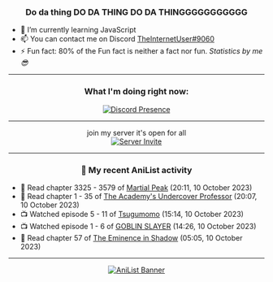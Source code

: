 <div align="center">

### Do da thing DO DA THING DO DA THINGGGGGGGGGGG
</div>

- 🌱 I’m currently learning JavaScript
- 📫 You can contact me on Discord [TheInternetUser#9060](https://discord.com/users/534117072796385300)
- ⚡ Fun fact: 80% of the Fun fact is neither a fact nor fun. _Statistics by me 😎_
<hr>

<div align="center">

### What I'm doing right now:
[![Discord Presence](https://lanyard.cnrad.dev/api/534117072796385300)](https://discord.com/users/534117072796385300)
<hr>

join my server it's open for all <br>
[![Server Invite](https://invidget.switchblade.xyz/bfYgVHxrSs)](https://discord.gg/bfYgVHxrSs)

<hr>
  
### 🌸 My recent AniList activity

</div>

<!-- ANILIST_ACTIVITY:start -->

-   📖 Read chapter 3325 - 3579 of [Martial Peak](https://anilist.co/manga/104494) (20:11, 10 October 2023)
-   📖 Read chapter 1 - 35 of [The Academy's Undercover Professor](https://anilist.co/manga/150836) (20:07, 10 October 2023)
-   📺 Watched episode 5 - 11 of [Tsugumomo](https://anilist.co/anime/97625) (15:14, 10 October 2023)
-   📺 Watched episode 1 - 6 of [GOBLIN SLAYER](https://anilist.co/anime/101165) (14:26, 10 October 2023)
-   📖 Read chapter 57 of [The Eminence in Shadow](https://anilist.co/manga/106758) (05:05, 10 October 2023)

<!-- ANILIST_ACTIVITY:end -->
<hr>

<div align="center">

[![AniList Banner](https://img.anili.st/User/929966)](https://anilist.co/user/TheInternetUser)

<!-- ![Profile views](https://gpvc.arturio.dev/TheInternetUse7) Since 2023-01-09 -->
<br>


</div>
